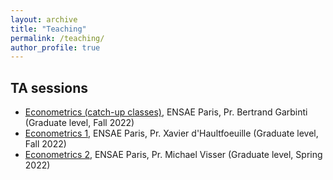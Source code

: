 ```yaml
---
layout: archive
title: "Teaching"
permalink: /teaching/
author_profile: true
---
```



## TA sessions

- [Econometrics (catch-up classes)](https://www.ensae.fr/courses/156), ENSAE Paris, Pr. Bertrand Garbinti (Graduate level, Fall 2022)
- [Econometrics 1](https://www.ensae.fr/en/courses/econometrics-1/), ENSAE Paris, Pr. Xavier d'Haultfoeuille (Graduate level, Fall 2022)
- [Econometrics 2](https://www.ensae.fr/en/courses/econometrics-2/), ENSAE Paris, Pr. Michael Visser (Graduate level, Spring 2022)
